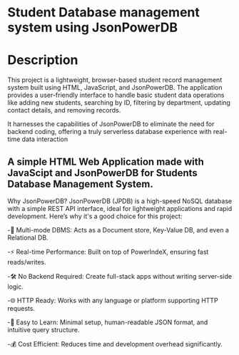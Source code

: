 # Student Database management system using JsonPowerDB

# Description
This project is a lightweight, browser-based student record management system built using HTML, JavaScript, and JsonPowerDB. The application provides a user-friendly interface to handle basic student data operations like adding new students, searching by ID, filtering by department, updating contact details, and removing records.

It harnesses the capabilities of JsonPowerDB to eliminate the need for backend coding, offering a truly serverless database experience with real-time data interaction
## A simple **HTML Web Application** made with **JavaScipt** and **JsonPowerDB** for **Students Database Management System**.

Why JsonPowerDB?
JsonPowerDB (JPDB) is a high-speed NoSQL database with a simple REST API interface, ideal for lightweight applications and rapid development. Here’s why it's a good choice for this project:

-🔁 Multi-mode DBMS: Acts as a Document store, Key-Value DB, and even a Relational DB.

-⚡ Real-time Performance: Built on top of PowerIndeX, ensuring fast reads/writes.

-🛠️ No Backend Required: Create full-stack apps without writing server-side logic.

-🌐 HTTP Ready: Works with any language or platform supporting HTTP requests.

-🧠 Easy to Learn: Minimal setup, human-readable JSON format, and intuitive query structure.

-💰 Cost Efficient: Reduces time and development overhead significantly.

